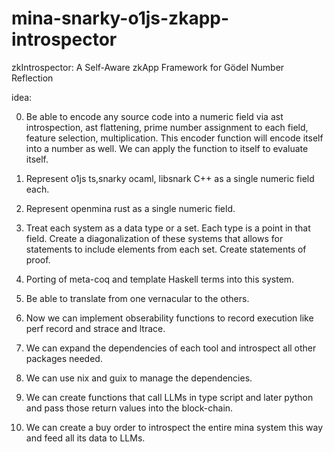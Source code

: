 # mina-snarky-o1js-zkapp-introspector

zkIntrospector: A Self-Aware zkApp Framework for Gödel Number Reflection


idea:

0. Be able to encode any source code into a numeric field via
ast introspection, ast flattening, prime number assignment to each field, 
feature selection, multiplication. 
This encoder function will encode itself into a number as well.
We can apply the function to itself to evaluate itself.

1. Represent o1js ts,snarky ocaml, libsnark C++ as a single numeric field each.
2. Represent openmina rust as a single numeric field.

3. Treat each system as a data type or a set. Each type is a point in that field. 
Create a diagonalization of these systems that allows for statements to include elements from each set.
Create statements of proof. 
4. Porting of meta-coq and template Haskell terms into this system.
5. Be able to translate from one vernacular to the others.
6. Now we can implement obserability functions to record execution like perf record and strace and ltrace.
7. We can expand the dependencies of each tool and introspect all other packages needed.
8. We can use nix and guix to manage the dependencies.
9. We can create functions that call LLMs in type script and later python and pass those return values into the block-chain.
10. We can create a buy order to introspect the entire mina system this way and feed all its data to LLMs.



